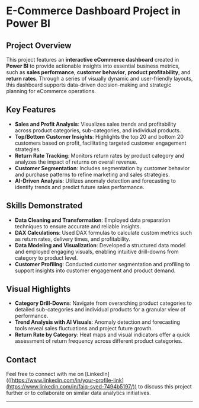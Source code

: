 # E-Commerce Dashboard Project in Power BI

## Project Overview
This project features an **interactive eCommerce dashboard** created in **Power BI** to provide actionable insights into essential business metrics, such as **sales performance**, **customer behavior**, **product profitability**, and **return rates**. Through a series of visually dynamic and user-friendly layouts, this dashboard supports data-driven decision-making and strategic planning for eCommerce operations.

## Key Features
- **Sales and Profit Analysis**: Visualizes sales trends and profitability across product categories, sub-categories, and individual products.
- **Top/Bottom Customer Insights**: Highlights the top 20 and bottom 20 customers based on profit, facilitating targeted customer engagement strategies.
- **Return Rate Tracking**: Monitors return rates by product category and analyzes the impact of returns on overall revenue.
- **Customer Segmentation**: Includes segmentation by customer behavior and purchase patterns to refine marketing and sales strategies.
- **AI-Driven Analysis**: Utilizes anomaly detection and forecasting to identify trends and predict future sales performance.

## Skills Demonstrated
- **Data Cleaning and Transformation**: Employed data preparation techniques to ensure accurate and reliable insights.
- **DAX Calculations**: Used DAX formulas to calculate custom metrics such as return rates, delivery times, and profitability.
- **Data Modeling and Visualization**: Developed a structured data model and employed engaging visuals, enabling intuitive drill-downs from category to product level.
- **Customer Profiling**: Conducted customer segmentation and profiling to support insights into customer engagement and product demand.

## Visual Highlights
- **Category Drill-Downs**: Navigate from overarching product categories to detailed sub-categories and individual products for a granular view of performance.
- **Trend Analysis with AI Visuals**: Anomaly detection and forecasting tools reveal sales fluctuations and project future growth.
- **Return Rate by Category**: Heat maps and visual indicators offer a quick assessment of return frequency across different product categories.

## Contact
Feel free to connect with me on [LinkedIn](([https://www.linkedin.com/in/your-profile-link](https://www.linkedin.com/in/faiq-syed-7494b5197/)) to discuss this project further or to collaborate on similar data analytics initiatives.

---

